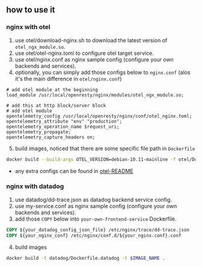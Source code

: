 ## how to use it 

### nginx with otel

1. use otel/download-nginx.sh to download the latest version of `otel_ngx_module.so`.
2. use otel/otel-nginx.toml to configure otel target service.
3. use otel/nginx.conf as nginx sample config (configure your own backends and services).
4. optionally, you can simply add those configs below to `nginx.conf` (alos it's the main difference in `otel/nginx.conf`)

```nginx
# add otel module at the beginning
load_module /usr/local/openresty/nginx/modules/otel_ngx_module.so;

# add this at http block/server block
# add otel module
opentelemetry_config /usr/local/openresty/nginx/conf/otel_nginx.toml;
opentelemetry_attribute "env" "production";
opentelemetry_operation_name $request_uri;
opentelemetry_propagate;
opentelemetry_capture_headers on;
```

5. build images, noticed that there are some specific file path in `Dockerfile`

```bash
docker build --build-args OTEL_VERSION=debian-10.11-mainline -f otel/Dockerfile.otel -t $IMAGE_NAME .
```

- any extra configs can be found in [otel-README](https://github.com/open-telemetry/opentelemetry-cpp-contrib/blob/main/instrumentation/nginx/README.md)

### nginx with datadog

1. use datadog/dd-trace.json as datadog backend service config.
2. use my-service.conf as nginx sample config (configure your own backends and services).
3. add those `COPY` below into `your-own-frontend-service` Dockerfile.

```Dockerfile
COPY ${your_datadog_config_json_file} /etc/nginx/trace/dd-trace.json
COPY ${your_nginx_conf} /etc/nginx/conf.d/${your_nginx.conf}.conf
```

4. build images

```bash
docker build -t datadog/Dockerfile.datadog -t $IMAGE_NAME .
```
